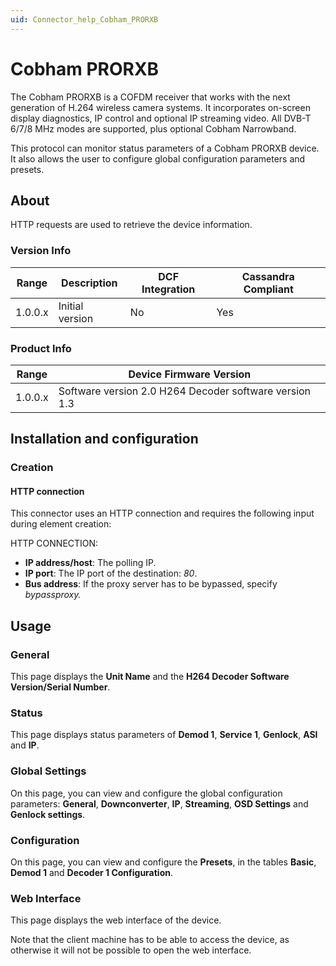 ```yaml
---
uid: Connector_help_Cobham_PRORXB
---
```


# Cobham PRORXB

The Cobham PRORXB is a COFDM receiver that works with the next generation of H.264 wireless camera systems. It incorporates on-screen display diagnostics, IP control and optional IP streaming video. All DVB-T 6/7/8 MHz modes are supported, plus optional Cobham Narrowband.

This protocol can monitor status parameters of a Cobham PRORXB device. It also allows the user to configure global configuration parameters and presets.

## About

HTTP requests are used to retrieve the device information.

### Version Info

| Range | Description | DCF Integration | Cassandra Compliant |
|------------------|-----------------|---------------------|-------------------------|
| 1.0.0.x          | Initial version | No                  | Yes                     |

### Product Info

| Range     | Device Firmware Version                                |
|------------------|--------------------------------------------------------|
| 1.0.0.x          | Software version 2.0 H264 Decoder software version 1.3 |

## Installation and configuration

### Creation

#### HTTP connection

This connector uses an HTTP connection and requires the following input during element creation:

HTTP CONNECTION:

- **IP address/host**: The polling IP.
- **IP port**: The IP port of the destination: *80*.
- **Bus address**: If the proxy server has to be bypassed, specify *bypassproxy.*

## Usage

### General

This page displays the **Unit Name** and the **H264 Decoder Software Version/Serial Number**.

### Status

This page displays status parameters of **Demod 1**, **Service 1**, **Genlock**, **ASI** and **IP**.

### Global Settings

On this page, you can view and configure the global configuration parameters: **General**, **Downconverter**, **IP**, **Streaming**, **OSD Settings** and **Genlock settings**.

### Configuration

On this page, you can view and configure the **Presets**, in the tables **Basic**, **Demod 1** and **Decoder 1 Configuration**.

### Web Interface

This page displays the web interface of the device.

Note that the client machine has to be able to access the device, as otherwise it will not be possible to open the web interface.
